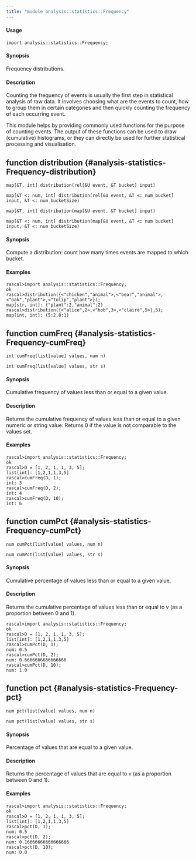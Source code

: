 ```yaml
---
title: "module analysis::statistics::Frequency"
---
```


#### Usage

`import analysis::statistics::Frequency;`


#### Synopsis

Frequency distributions.

#### Description

Counting the frequency of events is usually the first step in statistical analysis of raw data.
It involves choosing what are the events to count, how to group them in certain
categories and then quickly counting the frequency of each occurring event. 

This module helps by providing commonly used functions for the purpose of counting events.
The output of these functions can be used to draw (cumulative) histograms, or they can
directly be used for further statistical processing and visualisation. 


## function distribution {#analysis-statistics-Frequency-distribution}

```rascal
map[&T, int] distribution(rel[&U event, &T bucket] input)

map[&T <: num, int] distribution(rel[&U event, &T <: num bucket] input, &T <: num bucketSize)

map[&T, int] distribution(map[&U event, &T bucket] input)

map[&T <: num, int] distribution(map[&U event, &T <: num bucket] input, &T <: num bucketSize)

```


#### Synopsis

Compute a distribution: count how many times events are mapped to which bucket.

#### Examples


```rascal-shell 
rascal>import analysis::statistics::Frequency;
ok
rascal>distribution({<"chicken","animal">,<"bear","animal">,<"oak","plant">,<"tulip","plant">});
map[str, int]: ("plant":2,"animal":2)
rascal>distribution({<"alice",2>,<"bob",3>,<"claire",5>},5);
map[int, int]: (5:2,0:1)
```

## function cumFreq {#analysis-statistics-Frequency-cumFreq}

```rascal
int cumFreq(list[value] values, num n)

int cumFreq(list[value] values, str s)

```


#### Synopsis

Cumulative frequency of values less than or equal to a given value.

#### Description

Returns the cumulative frequency of values less than or equal to a given numeric or string value.
Returns 0 if the value is not comparable to the values set.

#### Examples


```rascal-shell 
rascal>import analysis::statistics::Frequency;
ok
rascal>D = [1, 2, 1, 1, 3, 5];
list[int]: [1,2,1,1,3,5]
rascal>cumFreq(D, 1);
int: 3
rascal>cumFreq(D, 2);
int: 4
rascal>cumFreq(D, 10);
int: 6
```

## function cumPct {#analysis-statistics-Frequency-cumPct}

```rascal
num cumPct(list[value] values, num n)

num cumPct(list[value] values, str s)

```


#### Synopsis

Cumulative percentage of values less than or equal to a given value.

#### Description

Returns the cumulative percentage of values less than or equal to v (as a proportion between 0 and 1).


```rascal-shell 
rascal>import analysis::statistics::Frequency;
ok
rascal>D = [1, 2, 1, 1, 3, 5];
list[int]: [1,2,1,1,3,5]
rascal>cumPct(D, 1);
num: 0.5
rascal>cumPct(D, 2);
num: 0.6666666666666666
rascal>cumPct(D, 10);
num: 1.0
```

## function pct {#analysis-statistics-Frequency-pct}

```rascal
num pct(list[value] values, num n)

num pct(list[value] values, str s)

```


#### Synopsis

Percentage of values that are equal to a given value.

#### Description

Returns the percentage of values that are equal to v (as a proportion between 0 and 1).
#### Examples


```rascal-shell 
rascal>import analysis::statistics::Frequency;
ok
rascal>D = [1, 2, 1, 1, 3, 5];
list[int]: [1,2,1,1,3,5]
rascal>pct(D, 1);
num: 0.5
rascal>pct(D, 2);
num: 0.16666666666666666
rascal>pct(D, 10);
num: 0.0
```

